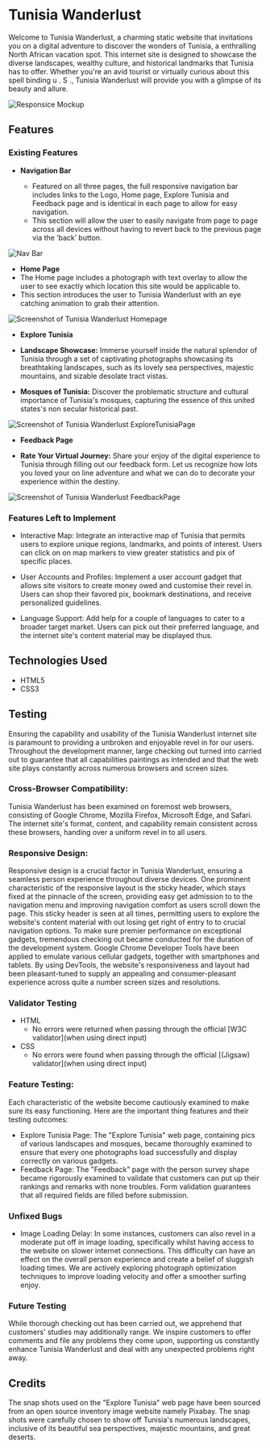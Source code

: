 # Tunisia Wanderlust

Welcome to Tunisia Wanderlust, a charming static website that invitations you on a digital adventure to discover the wonders of Tunisia, a enthralling North African vacation spot. This internet site is designed to showcase the diverse landscapes, wealthy culture, and historical landmarks that Tunisia has to offer. Whether you're an avid tourist or virtually curious about this spell binding u . S ., Tunisia Wanderlust will provide you with a glimpse of its beauty and allure.

![Responsice Mockup](https://github.com/lucyrush/readme-template/blob/master/media/tunisia-wanderlust_mockup.png)

## Features

### Existing Features

- __Navigation Bar__

  - Featured on all three pages, the full responsive navigation bar includes links to the Logo, Home page, Explore Tunisia and Feedback page and is identical in each page to allow for easy navigation.
  - This section will allow the user to easily navigate from page to page across all devices without having to revert back to the previous page via the ‘back’ button. 

![Nav Bar](https://github.com/aousdev/TunisiaWanderlust-Repo/tree/master/media/nav-bar.png)

-  __Home Page__
  - The Home page includes a photograph with text overlay to allow the user to see exactly which location this site would be applicable to. 
  - This section introduces the user to Tunisia Wanderlust with an eye catching animation to grab their attention.

![Screenshot of Tunisia Wanderlust Homepage](https://github.com/aousdev/TunisiaWanderlust-Repo/tree/master/media/home-page.png)

- __Explore Tunisia__

- **Landscape Showcase:** Immerse yourself inside the natural splendor of Tunisia through a set of captivating photographs showcasing its breathtaking landscapes, such as its lovely sea perspectives, majestic mountains, and sizable desolate tract vistas.

- **Mosques of Tunisia:** Discover the problematic structure and cultural importance of Tunisia's mosques, capturing the essence of this united states's non secular historical past.

![Screenshot of Tunisia Wanderlust ExploreTunisiaPage ](https://github.com/aousdev/TunisiaWanderlust-Repo/tree/master/media/explore-tunisia-page.png)

- __Feedback Page__

- **Rate Your Virtual Journey:** Share your enjoy of the digital experience to Tunisia through filling out our feedback form. Let us recognize how lots you loved your on line adventure and what we can do to decorate your experience within the destiny.

![Screenshot of Tunisia Wanderlust FeedbackPage ](https://github.com/aousdev/TunisiaWanderlust-Repo/tree/master/media/feedback-page.png)

### Features Left to Implement
- Interactive Map: Integrate an interactive map of Tunisia that permits users to explore unique regions, landmarks, and points of interest. Users can click on on map markers to view greater statistics and pix of specific places.

- User Accounts and Profiles: Implement a user account gadget that allows site visitors to create money owed and customise their revel in. Users can shop their favored pix, bookmark destinations, and receive personalized guidelines.

- Language Support: Add help for a couple of languages to cater to a broader target market. Users can pick out their preferred language, and the internet site's content material may be displayed thus.

## Technologies Used

- HTML5
- CSS3

## Testing

Ensuring the capability and usability of the Tunisia Wanderlust internet site is paramount to providing a unbroken and enjoyable revel in for our users. Throughout the development manner, large checking out turned into carried out to guarantee that all capabilities paintings as intended and that the web site plays constantly across numerous browsers and screen sizes.

### Cross-Browser Compatibility:
Tunisia Wanderlust has been examined on foremost web browsers, consisting of Google Chrome, Mozilla Firefox, Microsoft Edge, and Safari. The internet site's format, content, and capability remain consistent across these browsers, handing over a uniform revel in to all users.


### Responsive Design:
Responsive design is a crucial factor in Tunisia Wanderlust, ensuring a seamless person experience throughout diverse devices. One prominent characteristic of the responsive layout is the sticky header, which stays fixed at the pinnacle of the screen, providing easy get admission to to the navigation menu and improving navigation comfort as users scroll down the page. This sticky header is seen at all times, permitting users to explore the website's content material with out losing get right of entry to to crucial navigation options. To make sure premier performance on exceptional gadgets, tremendous checking out became conducted for the duration of the development system. Google Chrome Developer Tools have been applied to emulate various cellular gadgets, together with smartphones and tablets. By using DevTools, the website's responsiveness and layout had been pleasant-tuned to supply an appealing and consumer-pleasant experience across quite a number screen sizes and resolutions.

### Validator Testing 

- HTML
  - No errors were returned when passing through the official [W3C validator](when using direct input)
- CSS
  - No errors were found when passing through the official [(Jigsaw) validator](when using direct input)

### Feature Testing:
Each characteristic of the website become cautiously examined to make sure its easy functioning. Here are the important thing features and their testing outcomes:
*  Explore Tunisia Page: The "Explore Tunisia" web page, containing pics of various landscapes and mosques, became thoroughly examined to ensure that every one photographs load successfully and display correctly on various gadgets.
* Feedback Page: The "Feedback" page with the person survey shape became rigorously examined to validate that customers can put up their rankings and remarks with none troubles. Form validation guarantees that all required fields are filled before submission.

### Unfixed Bugs
- Image Loading Delay: In some instances, customers can also revel in a moderate put off in image loading, specifically whilst having access to the website on slower internet connections. This difficulty can have an effect on the overall person experience and create a belief of sluggish loading times. We are actively exploring photograph optimization techniques to improve loading velocity and offer a smoother surfing enjoy.

### Future Testing
While thorough checking out has been carried out, we apprehend that customers' studies may additionally range. We inspire customers to offer comments and file any problems they come upon, supporting us constantly enhance Tunisia Wanderlust and deal with any unexpected problems right away.

## Credits
The snap shots used on the "Explore Tunisia" web page have been sourced from an open source inventory image website namely Pixabay. The snap shots were carefully chosen to show off Tunisia's numerous landscapes, inclusive of its beautiful sea perspectives, majestic mountains, and great deserts.